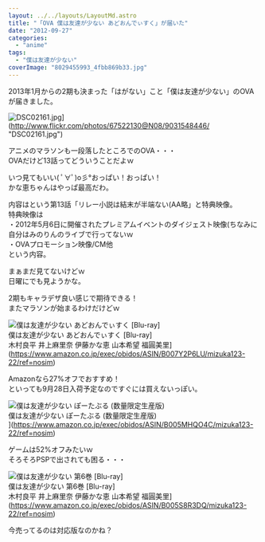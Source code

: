 ```yaml
---
layout: ../../layouts/LayoutMd.astro
title: "「OVA 僕は友達が少ない あどおんでぃすく」が届いた"
date: "2012-09-27"
categories: 
  - "anime"
tags: 
  - "僕は友達が少ない"
coverImage: "8029455993_4fbb869b33.jpg"
---
```


2013年1月からの2期も決まった「はがない」こと「僕は友達が少ない」のOVAが届きました。

![DSC02161.jpg](/archive/images/9031548446_857d41d0da.jpg)](http://www.flickr.com/photos/67522130@N08/9031548446/ "DSC02161.jpg")

アニメのマラソンも一段落したところでのOVA・・・  
OVAだけど13話ってどういうことだよｗ

いつ見てもいい( ﾟ∀ﾟ)o彡°おっぱい！おっぱい！  
かな恵ちゃんはやっぱ最高だわ。

内容はという第13話「リレー小説は結末が半端ない(AA略」と特典映像。  
特典映像は  
・2012年5月6日に開催されたプレミアムイベントのダイジェスト映像(ちなみに自分はみのりんのライブで行ってないｗ  
・OVAプロモーション映像/CM他  
という内容。

まぁまだ見てないけどｗ  
日曜にでも見ようかな。

2期もキャラデザ良い感じで期待できる！  
またマラソンが始まるわけだけどｗ

![僕は友達が少ない あどおんでぃすく [Blu-ray]](/archive/images/51frGyn5hFL._SL75_.jpg)  
僕は友達が少ない あどおんでぃすく \[Blu-ray\]  
木村良平 井上麻里奈 伊藤かな恵 山本希望 福圓美里](https://www.amazon.co.jp/exec/obidos/ASIN/B007Y2P6LU/mizuka123-22/ref=nosim)

Amazonなら27%オフでおすすめ！  
といっても9月28日入荷予定なのですぐには買えないっぽい。

![僕は友達が少ない ぽーたぶる (数量限定生産版)](/archive/images/51CWL8w67AL._SL75_.jpg)  
僕は友達が少ない ぽーたぶる (数量限定生産版)  
](https://www.amazon.co.jp/exec/obidos/ASIN/B005MHQO4C/mizuka123-22/ref=nosim)

ゲームは52%オフみたいｗ  
そろそろPSPで出されても困る・・・

![僕は友達が少ない 第6巻 [Blu-ray]](/archive/images/51cVrXAsCPL._SL75_.jpg)  
僕は友達が少ない 第6巻 \[Blu-ray\]  
木村良平 井上麻里奈 伊藤かな恵 山本希望 福圓美里](https://www.amazon.co.jp/exec/obidos/ASIN/B005S8R3DQ/mizuka123-22/ref=nosim)

今売ってるのは対応版なのかね？
